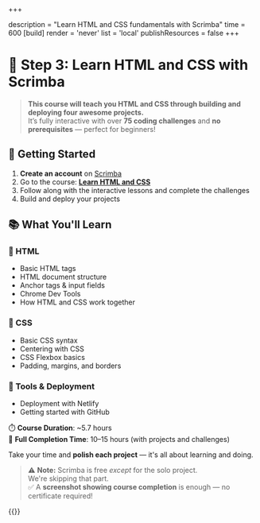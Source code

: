 +++

description = "Learn HTML and CSS fundamentals with Scrimba"
time = 600
[build]
  render = 'never'
  list = 'local'
  publishResources = false 
+++

# 🤖 Step 3: Learn HTML and CSS with Scrimba

> **This course will teach you HTML and CSS through building and deploying four awesome projects.**  
> It’s fully interactive with over **75 coding challenges** and **no prerequisites** — perfect for beginners!



## 🚀 Getting Started

1. **Create an account** on [Scrimba](https://scrimba.com)
2. Go to the course: [**Learn HTML and CSS**](https://scrimba.com/learn-html-and-css-c0p)
3. Follow along with the interactive lessons and complete the challenges
4. Build and deploy your projects


## 📚 What You'll Learn

### 🧱 HTML

- Basic HTML tags  
- HTML document structure  
- Anchor tags & input fields  
- Chrome Dev Tools  
- How HTML and CSS work together  

### 🎨 CSS

- Basic CSS syntax  
- Centering with CSS  
- CSS Flexbox basics  
- Padding, margins, and borders  

### 🧰 Tools & Deployment

- Deployment with Netlify  
- Getting started with GitHub  



⏱️ **Course Duration**: ~5.7 hours  
🧩 **Full Completion Time**: 10–15 hours (with projects and challenges)

Take your time and **polish each project** — it's all about learning and doing.



> ⚠️ **Note:** Scrimba is free *except* for the solo project.  
> We're skipping that part.  
> ✅ A **screenshot showing course completion** is enough — no certificate required!



{{<blocklink
src="https://scrimba.com/learn-html-and-css-c0p"
name="Learn HTML and CSS"
caption="Scrimba">}}
